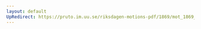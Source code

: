 ```yaml
---
layout: default
UpRedirect: https://pruto.im.uu.se/riksdagen-motions-pdf/1869/mot_1869__ak__81.pdf
---
```

